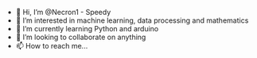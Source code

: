 - 👋 Hi, I’m @Necron1 - Speedy
- 👀 I’m interested in machine learning, data processing and mathematics
- 🌱 I’m currently learning Python and arduino
- 💞️ I’m looking to collaborate on anything
- 📫 How to reach me...

<!---
Necron1/Necron1 is a ✨ special ✨ repository because its `README.md` (this file) appears on your GitHub profile.
You can click the Preview link to take a look at your changes.
--->
